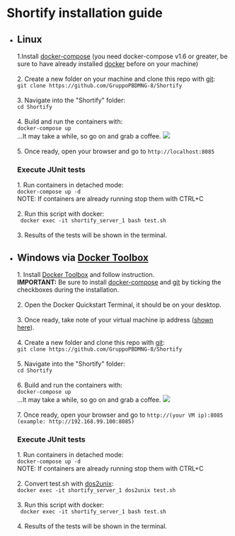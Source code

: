 # Shortify installation guide

<ul><li><h2>Linux</h2></li>
1.Install <a href="https://docs.docker.com/compose/install/">docker-compose</a> (you need docker-compose v1.6 or greater, be sure to have already installed <a href="https://docs.docker.com/linux/step_one/">docker</a> before on your machine)<br><br>
2. Create a new folder on your  machine and clone this repo with <a href="https://git-scm.com/">git</a>:<br>
<code>git clone https://github.com/GruppoPBDMNG-8/Shortify</code><br><br>
3. Navigate into the "Shortify" folder:<br><code>cd Shortify</code><br><br>
4. Build and run the containers with:<br><code>docker-compose up</code><br>
...It may take a while, so go on and grab a coffee. <img src="https://cdn3.iconfinder.com/data/icons/pidginsmilies/coffee.png"><br><br>
5. Once ready, open your browser and go to <code>http://localhost:8085</code><br>

<h3>Execute JUnit tests</h3>
1. Run containers in detached mode:<br><code>docker-compose up -d</code><br>NOTE: If containers are already running stop them with CTRL+C<br><br>
2. Run this script with docker:<br><code> docker exec -it shortify_server_1 bash test.sh</code><br><br>
3. Results of the tests will be shown in the terminal.<br>

<li><h2>Windows via <a href="https://www.docker.com/products/docker-toolbox">Docker Toolbox</a></h2></li>
1. Install <a href="https://www.docker.com/products/docker-toolbox">Docker Toolbox</a> and follow instruction.<br>
<strong>IMPORTANT:</strong> Be sure to install <a href="https://docs.docker.com/compose/install/">docker-compose</a> and <a href="https://git-scm.com/">git</a> by ticking the checkboxes during the installation.<br><br>
2. Open the Docker Quickstart Terminal, it should be on your desktop.<br><br>
3. Once ready, take note of your virtual machine ip address (<a href="http://s12.postimg.org/52b7kxam5/dockertool.png">shown here</a>).<br><br>
4. Create a new folder and clone this repo with <a href="https://git-scm.com/">git</a>:<br>
<code>git clone https://github.com/GruppoPBDMNG-8/Shortify</code><br><br>
5. Navigate into the "Shortify" folder:<br><code>cd Shortify</code><br><br>
6. Build and run the containers with:<br><code>docker-compose up</code><br>
...It may take a while, so go on and grab a coffee. <img src="https://cdn3.iconfinder.com/data/icons/pidginsmilies/coffee.png"><br><br>
7. Once ready, open your browser and go to <code>http://(your VM ip):8085 (example: http://192.168.99.100:8085)</code><br>

<h3>Execute JUnit tests</h3>
1. Run containers in detached mode:<br><code>docker-compose up -d</code><br>NOTE: If containers are already running stop them with CTRL+C<br><br>
2. Convert test.sh with <a href="http://www.linuxcommand.org/man_pages/dos2unix1.html">dos2unix</a>:<br><code>docker exec -it shortify_server_1 dos2unix test.sh</code><br><br>
3. Run this script with docker:<br><code> docker exec -it shortify_server_1 bash test.sh</code><br><br>
4. Results of the tests will be shown in the terminal.<br>




